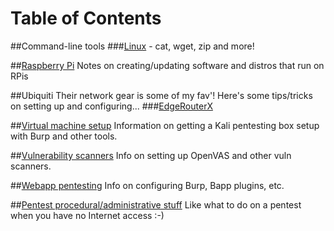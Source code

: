 # Table of Contents
##Command-line tools
###[Linux](/cmdline/linux/index.md) - cat, wget, zip and more!

##[Raspberry Pi](/rasperrypi/index.md)
Notes on creating/updating software and distros that run on RPis

##Ubiquiti 
Their network gear is some of my fav'! Here's some tips/tricks on setting up and configuring...
###[EdgeRouterX](ubiquiti/edgerouterx/index.md)

##[Virtual machine setup](/vm-setup/index.md)
Information on getting a Kali pentesting box setup with Burp and other tools.

##[Vulnerability scanners](/vulnerability-scanners/index.md) 
Info on setting up OpenVAS and other vuln scanners.

##[Webapp pentesting](/pentesting/webapp/index.md)
Info on configuring Burp, Bapp plugins, etc.

##[Pentest procedural/administrative stuff](/pentesting/admin/index.md)
Like what to do on a pentest when you have no Internet access :-)
